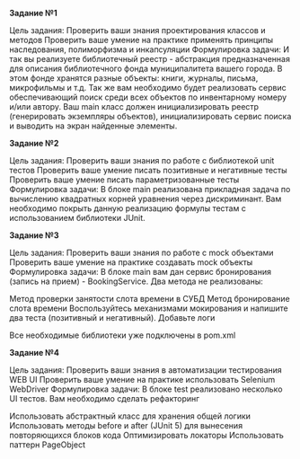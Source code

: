 **Задание №1**

Цель задания:
Проверить ваши знания проектирования классов и методов
Проверить ваше умение на практике применять принципы наследования, полиморфизма и инкапсуляции
Формулировка задачи:
И так вы реализуете библиотечный реестр - абстракция предназначенная для описания библиотечного фонда муниципалитета вашего города. В этом фонде хранятся разные объекты: книги, журналы, письма, микрофильмы и т.д. Так же вам необходимо будет реализовать сервис обеспечивающий поиск среди всех объектов по инвентарному номеру и/или автору. Ваш main класс должен инициализировать реестр (генерировать экземпляры объектов), инициализировать сервис поиска и выводить на экран найденные элементы.


**Задание №2**

Цель задания:
Проверить ваши знания по работе с библиотекой unit тестов
Проверить ваше умение писать позитивные и негативные тесты
Проверить ваше умение писать параметризованные тесты
Формулировка задачи:
В блоке main реализована прикладная задача по вычислению квадратных корней уравнения через дискриминант. Вам необходимо покрыть данную реализацию формулы тестам с использованием библиотеки JUnit.

**Задание №3**

Цель задания:
Проверить ваши знания по работе с mock объектами
Проверить ваше умение на практике создавать mock объекты
Формулировка задачи:
В блоке main вам дан сервис бронирования (запись на прием) - BookingService. Два метода не реализованы:

Метод проверки занятости слота времени в СУБД
Метод бронирование слота времени
Воспользуйтесь механизмами мокирования и напишите два теста (позитивный и негативный). Добавьте логи

Все необходимые библиотеки уже подключены в pom.xml

**Задание №4**

Цель задания:
Проверить ваши знания в автоматизации тестирования WEB UI
Проверить ваше умение на практике использовать Selenium WebDriver
Формулировка задачи:
В блоке test реализовано несколько UI тестов. Вам необходимо сделать рефакторинг

Использовать абстрактный класс для хранения общей логики
Использовать методы before и after (JUnit 5) для вынесения повторяющихся блоков кода
Оптимизировать локаторы
Использовать паттерн PageObject